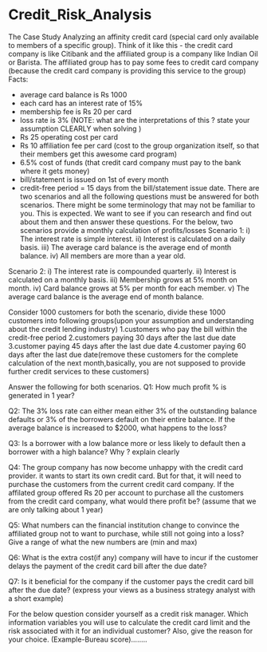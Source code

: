 # Credit_Risk_Analysis
The Case Study
Analyzing an affinity credit card (special card only available to members of a specific group). Think of it like this - the credit card company is like Citibank and the affiliated group is a company like Indian Oil or Barista. The affiliated group has to pay some fees to credit card company (because the credit card company is providing this service to the group) 
Facts:
- average card balance is Rs 1000
- each card has an interest rate of 15%
- membership fee is Rs 20 per card
- loss rate is 3% (NOTE: what are the interpretations of this ? state your assumption CLEARLY when solving  )
- Rs 25 operating cost per card
- Rs 10 affiliation fee per card (cost to the group organization itself, so that their members get this awesome card program)
- 6.5% cost of funds (that credit card company must pay to the bank where it gets money)
- bill/statement is issued on 1st of every month
- credit-free period = 15 days from the bill/statement issue date.
There are two scenarios and all the following questions must be answered for both scenarios. There might be some terminology that may not be familiar to you. This is expected. We want to see if you can research and find out about them and then answer these questions.
For the below, two scenarios provide a monthly calculation of profits/losses 
Scenario 1:
 i) The interest rate is simple interest.
 ii) Interest is calculated on a daily basis.
 iii) The average card balance is the average end of month balance.
 iv) All members are more than a year old.
 
Scenario 2:
 i) The interest rate is compounded quarterly.
 ii) Interest is calculated on a monthly basis.
 iii) Membership grows at 5% month on month.
 iv) Card balance grows at 5% per month for each member.
 v) The average card balance is the average end of month balance.

Consider 1000 customers for both the scenario, divide these 1000 customers into following groups(upon your assumption and understanding about the credit lending industry)
1.customers who pay the bill within the credit-free period
2.customers paying 30 days after the last due date
3.customer paying 45 days after the last due date
4.customer paying 60 days after the last due date(remove these customers for the complete calculation of the next month,basically, you are not supposed to provide further credit services to these customers)

Answer the following for both scenarios.
Q1: How much profit % is generated in 1 year?
 
Q2: The 3% loss rate can either mean either 3% of the outstanding balance defaults or 3% of the borrowers default on their entire balance. If the average balance is increased to $2000, what happens to the loss?
 
Q3: Is a borrower with a low balance more or less likely to default then a borrower with a high balance? Why ? explain clearly
 
Q4: The group company has now become unhappy with the credit card provider. it wants to start its own credit card. But for that, it will need to purchase the customers from the current credit card company. If the affilated group offered Rs 20 per account to purchase all the customers from the credit card company, what would there profit be? (assume that we are only talking about 1 year)
 
Q5: What numbers can the financial institution change to convince the affiliated group not to want to purchase, while still not going into a loss? Give a range of what the new numbers are (min and max)
 
Q6: What is the extra cost(if any) company will have to incur if the customer delays the payment of the credit card bill after the due date?
 
Q7: Is it beneficial for the company if the customer pays the credit card bill after the due date? (express your views as a business strategy analyst with a short example)

For the below question consider yourself as a credit risk manager.
Which information variables you will use to calculate the credit card limit and the risk associated with it for an individual customer? Also, give the reason for your choice. (Example-Bureau score)........
